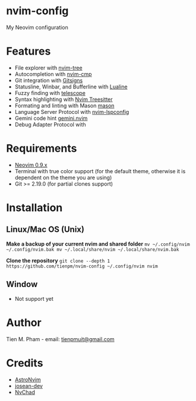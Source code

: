 # nvim-config

My Neovim configuration

# Features

- File explorer with [nvim-tree](https://github.com/nvim-tree/nvim-tree.lua)
- Autocompletion with [nvim-cmp](https://github.com/hrsh7th/nvim-cmp)
- Git integration with [Gitsigns](https://github.com/lewis6991/gitsigns.nvim)
- Statusline, Winbar, and Bufferline with [Lualine](https://github.com/nvim-lualine/lualine.nvim)
- Fuzzy finding with [telescope](https://github.com/nvim-telescope/telescope.nvim)
- Syntax highlighting with [Nvim Treesitter](https://github.com/nvim-treesitter/nvim-treesitter)
- Formating and linting with Mason [mason](https://github.com/williamboman/mason.nvim)
- Language Server Protocol with [nvim-lspconfig](https://github.com/neovim/nvim-lspconfig)
- Gemini code hint [gemini.nvim](https://github.com/kiddos/gemini.nvim)
- Debug Adapter Protocol with []()

# Requirements

- [Neovim 0.9.x](https://github.com/neovim/neovim/releases/tag/v0.9.4)
- Terminal with true color support (for the default theme, otherwise it is dependent on the theme you are using)
- Git >= 2.19.0 (for partial clones support)

# Installation

## Linux/Mac OS (Unix)

**Make a backup of your current nvim and shared folder**
`mv ~/.config/nvim ~/.config/nvim.bak
mv ~/.local/share/nvim ~/.local/share/nvim.bak`

**Clone the repository**
`git clone --depth 1 https://github.com/tienpm/nvim-config ~/.config/nvim
nvim`

## Window

- Not support yet

# Author

Tien M. Pham - email: tienpmuit@gmail.com

# Credits

- [AstroNvim](https://github.com/AstroNvim/AstroNvim)
- [josean-dev](https://github.com/josean-dev/dev-environment-files)
- [NvChad](https://github.com/NvChad/NvChad)
